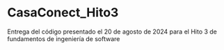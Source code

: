 # CasaConect_Hito3
Entrega del código presentado el 20 de agosto de 2024 para el Hito 3 de fundamentos de ingeniería de software
